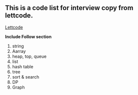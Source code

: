 ## This is a code list for interview copy from lettcode.
[Lettcode](https://leetcode-cn.com/leetbook/detail/top-interview-questions/)

**Include Follow section**

1. string
2. Aarray
3. heap, top, queue
4. list
5. hash table
6. tree
7. sort & search
8. DP
9. Graph
